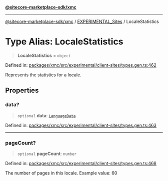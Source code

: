 [**@sitecore-marketplace-sdk/xmc**](../../../../README.md)

***

[@sitecore-marketplace-sdk/xmc](../../../../README.md) / [EXPERIMENTAL\_Sites](../README.md) / LocaleStatistics

# Type Alias: LocaleStatistics

> **LocaleStatistics** = `object`

Defined in: [packages/xmc/src/experimental/client-sites/types.gen.ts:462](https://github.com/Sitecore/marketplace-sdk/blob/main/packages/xmc/src/experimental/client-sites/types.gen.ts#L462)

Represents the statistics for a locale.

## Properties

### data?

> `optional` **data**: [`LanguageData`](LanguageData.md)

Defined in: [packages/xmc/src/experimental/client-sites/types.gen.ts:463](https://github.com/Sitecore/marketplace-sdk/blob/main/packages/xmc/src/experimental/client-sites/types.gen.ts#L463)

***

### pageCount?

> `optional` **pageCount**: `number`

Defined in: [packages/xmc/src/experimental/client-sites/types.gen.ts:468](https://github.com/Sitecore/marketplace-sdk/blob/main/packages/xmc/src/experimental/client-sites/types.gen.ts#L468)

The number of pages in this locale.
Example value: 60
